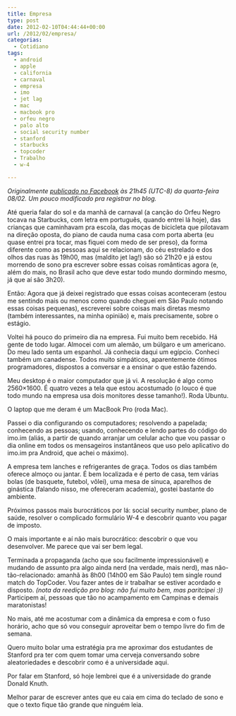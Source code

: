 ```yaml
---
title: Empresa
type: post
date: 2012-02-10T04:44:44+00:00
url: /2012/02/empresa/
categorias:
  - Cotidiano
tags:
  - android
  - apple
  - california
  - carnaval
  - empresa
  - imo
  - jet lag
  - mac
  - macbook pro
  - orfeu negro
  - palo alto
  - social security number
  - stanford
  - starbucks
  - topcoder
  - Trabalho
  - w-4

---
```

_Originalmente [publicado no Facebook][1] às 21h45 (UTC-8) da quarta-feira 08/02. Um pouco modificado pra registrar no blog._

Até queria falar do sol e da manhã de carnaval (a canção do Orfeu Negro tocava na Starbucks, com letra em português, quando entrei lá hoje), das crianças que caminhavam pra escola, das moças de bicicleta que pilotavam na direção oposta, do piano de cauda numa casa com porta aberta (eu quase entrei pra tocar, mas fiquei com medo de ser preso), da forma diferente como as pessoas aqui se relacionam, do céu estrelado e dos olhos das ruas às 19h00, mas (maldito jet lag!) são só 21h20 e já estou morrendo de sono pra escrever sobre essas coisas românticas agora (e, além do mais, no Brasil acho que deve estar todo mundo dormindo mesmo, já que aí são 3h20).

Então: Agora que já deixei registrado que essas coisas aconteceram (estou me sentindo mais ou menos como quando cheguei em São Paulo notando essas coisas pequenas), escreverei sobre coisas mais diretas mesmo (também interessantes, na minha opinião) e, mais precisamente, sobre o estágio.

Voltei há pouco do primeiro dia na empresa. Fui muito bem recebido. Há gente de todo lugar. Almocei com um alemão, um búlgaro e um americano. Do meu lado senta um espanhol. Já conhecia daqui um egípcio. Conheci também um canadense. Todos muito simpáticos, aparentemente ótimos programadores, dispostos a conversar e a ensinar o que estão fazendo.

Meu desktop é o maior computador que já vi. A resolução é algo como 2560×1600. É quatro vezes a tela que estou acostumado (o louco é que todo mundo na empresa usa dois monitores desse tamanho!). Roda Ubuntu.

O laptop que me deram é um MacBook Pro (roda Mac).

Passei o dia configurando os computadores; resolvendo a papelada; conhecendo as pessoas; usando, conhecendo e lendo partes do código do imo.im (aliás, a partir de quando arranjar um celular acho que vou passar o dia online em todos os mensageiros instantâneos que uso pelo aplicativo do imo.im pra Android, que achei o máximo).

A empresa tem lanches e refrigerantes de graça. Todos os dias também oferece almoço ou jantar. É bem localizada e é perto de casa, tem várias bolas (de basquete, futebol, vôlei), uma mesa de sinuca, aparelhos de ginástica (falando nisso, me ofereceram academia), gostei bastante do ambiente.

Próximos passos mais burocráticos por lá: social security number, plano de saúde, resolver o complicado formulário W-4 e descobrir quanto vou pagar de imposto.

O mais importante e aí não mais burocrático: descobrir o que vou desenvolver. Me parece que vai ser bem legal.

Terminada a propaganda (acho que sou facilmente impressionável) e mudando de assunto pra algo ainda nerd (na verdade, mais nerd), mas não-tão-relacionado: amanhã às 8h00 (14h00 em São Paulo) tem single round match do TopCoder. Vou fazer antes de ir trabalhar se estiver acordado e disposto. _(nota da reedição pro blog: não fui muito bem, mas paritcipei :))_ Participem aí, pessoas que tão no acampamento em Campinas e demais maratonistas!

No mais, até me acostumar com a dinâmica da empresa e com o fuso horário, acho que só vou conseguir aproveitar bem o tempo livre do fim de semana.

Quero muito bolar uma estratégia pra me aproximar dos estudantes de Stanford pra ter com quem tomar uma cerveja conversando sobre aleatoriedades e descobrir como é a universidade aqui.

Por falar em Stanford, só hoje lembrei que é a universidade do grande Donald Knuth.

Melhor parar de escrever antes que eu caia em cima do teclado de sono e que o texto fique tão grande que ninguém leia.

 [1]: https://www.facebook.com/madeira.usp/posts/3259486444828
